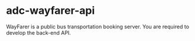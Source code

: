 # adc-wayfarer-api
WayFarer is a public bus transportation booking server. You are required to develop the back-end API.
